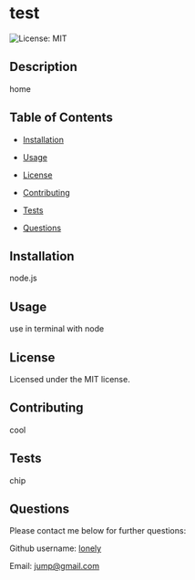 # test

![License: MIT](https://img.shields.io/badge/License-MIT-blue.svg)

## Description

home

## Table of Contents

- [Installation](./proREADME.md#installation)

- [Usage](./proREADME.md#usage)

- [License](./proREADME.md#license)

- [Contributing](./proREADME.md#contributing)

- [Tests](./proREADME.md#tests)

- [Questions](./proREADME.md#questions)

## Installation

node.js

## Usage

use in terminal with node

## License

Licensed under the MIT license.

## Contributing

cool

## Tests

chip

## Questions

Please contact me below for further questions:

Github username: [lonely](https://github.com/lonely)

Email: jump@gmail.com
